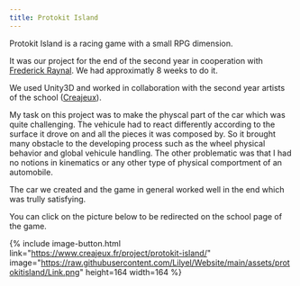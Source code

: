 ```yaml
---
title: Protokit Island
---
```


Protokit Island is a racing game with a small RPG dimension.

It was our project for the end of the second year in cooperation with [Frederick Raynal](https://fr.wikipedia.org/wiki/Fr%C3%A9d%C3%A9rick_Raynal).  We had approximatly 8 weeks to do it.

We used Unity3D and worked in collaboration with the second year artists of the school ([Creajeux](http://www.creajeux.fr/)).

My task on this project was to make the physcal part of the car which was quite challenging. The vehicule had to react differently according to the surface it drove on and all the pieces it was composed by. So it brought many obstacle to the developing process such as the wheel physical behavior and global vehicule handling. The other problematic was that I had no notions in kinematics or any other type of physical comportment of an automobile.

The car we created and the game in general worked well in the end which was trully satisfying.

You can click on the picture below to be redirected on the school page of the game.

 {% include image-button.html link="https://www.creajeux.fr/project/protokit-island/" image="https://raw.githubusercontent.com/Lilyel/Website/main/assets/protokitisland/Link.png" height=164 width=164 %}
